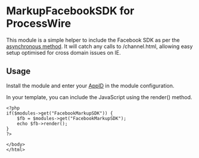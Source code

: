 MarkupFacebookSDK for ProcessWire
=================================

This module is a simple helper to include the Facebook SDK as per the [asynchronous method]("https://developers.facebook.com/docs/reference/javascript/"). It will catch any calls to /channel.html, allowing easy setup optimised for cross domain issues on IE.

Usage
-----

Install the module and enter your [AppID]("https://developers.facebook.com/docs/guides/web/") in the module configuration.

In your template, you can include the JavaScript using the render() method.
	
	<?php
	if($modules->get("FacebookMarkupSDK")) {
		$fb = $modules->get("FacebookMarkupSDK");
		echo $fb->render();
	}
	?>
	
	</body>
	</html>

